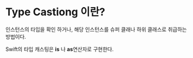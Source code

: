 # Type Castiong 이란?

인스턴스의 타입을 확인 하거나, 해당 인스턴스를 슈퍼 클래나 하위 클래스로 취급하는 방법이다.

Swift의 타입 캐스팅은 <b>is</b> 나 <b>as</b>연산자로 구현한다.